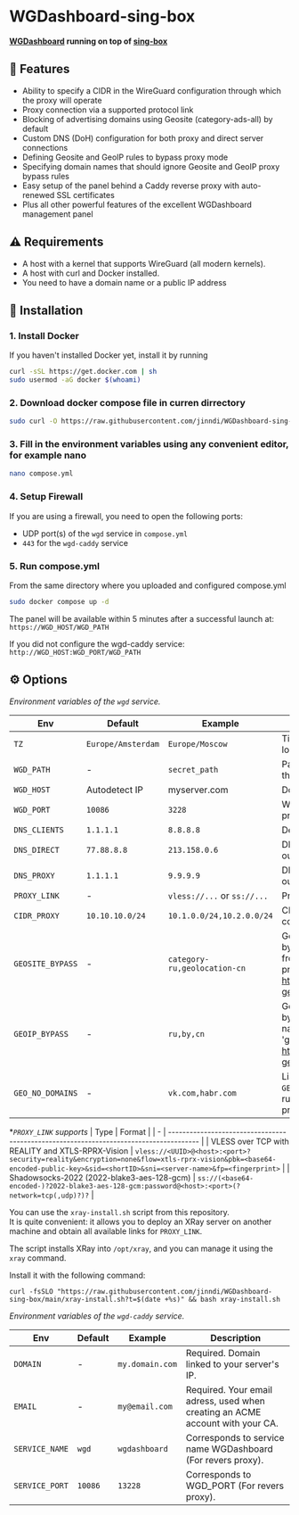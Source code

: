 # WGDashboard-sing-box

**[WGDashboard](https://github.com/donaldzou/WGDashboard) running on top of [sing-box](https://github.com/SagerNet/sing-box)**


## 🚀 Features
- Ability to specify a CIDR in the WireGuard configuration through which the proxy will operate
- Proxy connection via a supported protocol link
- Blocking of advertising domains using Geosite (category-ads-all) by default
- Custom DNS (DoH) configuration for both proxy and direct server connections
- Defining Geosite and GeoIP rules to bypass proxy mode
- Specifying domain names that should ignore Geosite and GeoIP proxy bypass rules
- Easy setup of the panel behind a Caddy reverse proxy with auto-renewed SSL certificates
- Plus all other powerful features of the excellent WGDashboard management panel

## ⚠️ Requirements
- A host with a kernel that supports WireGuard (all modern kernels).
- A host with curl and Docker installed.
- You need to have a domain name or a public IP address


## 🐳 Installation

### 1. Install Docker

If you haven't installed Docker yet, install it by running

```bash
curl -sSL https://get.docker.com | sh
sudo usermod -aG docker $(whoami)
```

### 2. Download docker compose file in curren dirrectory

```bash
sudo curl -O https://raw.githubusercontent.com/jinndi/WGDashboard-sing-box/main/compose.yml
```

### 3. Fill in the environment variables using any convenient editor, for example nano

```bash
nano compose.yml
```

### 4. Setup Firewall
If you are using a firewall, you need to open the following ports:
-  UDP port(s) of the `wgd` service in `compose.yml`
- `443` for the `wgd-caddy` service

### 5. Run compose.yml

From the same directory where you uploaded and configured compose.yml

```bash
sudo docker compose up -d
```

The panel will be available within 5 minutes after a successful launch at:
`https://WGD_HOST/WGD_PATH`

If you did not configure the wgd-caddy service:
`http://WGD_HOST:WGD_PORT/WGD_PATH`


## ⚙️ Options

*Environment variables of the `wgd` service.*

| Env | Default | Example | Description |
| - | - | - | -------------------------------------------------------------------------------------- |
| `TZ` | `Europe/Amsterdam` | `Europe/Moscow` | Timezone. Useful for accurate logs and scheduling. |
| `WGD_PATH` | - | `secret_path` | Path to the WEB panel without / in the address bar. |
| `WGD_HOST` | Autodetect IP | myserver.com | Domain or IP for WG clients. |
| `WGD_PORT` | `10086` | `3228` | WEB UI port, for Caddy revers proxy. |
| `DNS_CLIENTS` | `1.1.1.1` | `8.8.8.8` | Default DNS for WireGuard clients. |
| `DNS_DIRECT` | `77.88.8.8` | `213.158.0.6` | DNS (DoH) for sing-box  direct outbaund. |
| `DNS_PROXY`| `1.1.1.1` | `9.9.9.9` | DNS (DoH) for sing-box proxy outbaund. |
| `PROXY_LINK` | - | `vless://...` or `ss://...` | Proxy connection link.* |
| `CIDR_PROXY` | `10.10.10.0/24` | `10.1.0.0/24,10.2.0.0/24` | CIDR address list from WireGuard configurations for proxy routing. |
| `GEOSITE_BYPASS` | - | `category-ru,geolocation-cn` | Geosite rules for bypassing proxy by domain names. Use file names from the list (without 'geoip-' prefix): https://github.com/SagerNet/sing-geosite/tree/rule-set |
| `GEOIP_BYPASS` | - | `ru,by,cn` | GeoIP rules for bypassing proxy by country IP addresses. Use file names from the list (without 'geoip-' prefix): https://github.com/SagerNet/sing-geoip/tree/rule-set |
| `GEO_NO_DOMAINS` | - | `vk.com,habr.com` | List of domain names that override `GEOSITE_BYPASS` and `GEOIP_BYPASS` rules and are routed through the proxy. |

**`PROXY_LINK` supports*
| Type | Format |
| - | -------------------------------------------------------------------------------------- |
| VLESS over TCP with REALITY and XTLS-RPRX-Vision | `vless://<UUID>@<host>:<port>?security=reality&encryption=none&flow=xtls-rprx-vision&pbk=<base64-encoded-public-key>&sid=<shortID>&sni=<server-name>&fp=<fingerprint>` |
| Shadowsocks-2022 (2022-blake3-aes-128-gcm) | `ss://(<base64-encoded-)?2022-blake3-aes-128-gcm:password@<host>:<port>(?network=tcp(,udp)?)?` |

You can use the `xray-install.sh` script from this repository.  
It is quite convenient: it allows you to deploy an XRay server on another machine and obtain all available links for `PROXY_LINK`.  

The script installs XRay into `/opt/xray`, and you can manage it using the `xray` command.  

Install it with the following command:

```
curl -fsSLO "https://raw.githubusercontent.com/jinndi/WGDashboard-sing-box/main/xray-install.sh?t=$(date +%s)" && bash xray-install.sh
```

*Environment variables of the `wgd-caddy` service.*

| Env | Default | Example | Description |
| - | - | - | -------------------------------------------------------------------------------------- |
| `DOMAIN` | - | `my.domain.com` | Required. Domain linked to your server's IP. |
| `EMAIL` | - | `my@email.com` | Required. Your email adress, used when creating an ACME account with your CA. |
| `SERVICE_NAME` | `wgd` | `wgdashboard` | Corresponds to service name WGDashboard (For revers proxy). |
| `SERVICE_PORT` | `10086` | `13228` | Corresponds to WGD_PORT (For revers proxy). |
